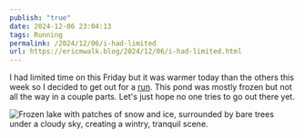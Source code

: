 ```yaml
---
publish: "true"
date: 2024-12-06 23:04:13
tags: Running
permalink: /2024/12/06/i-had-limited
url: https://ericmwalk.blog/2024/12/06/i-had-limited.html
---
```


I had limited time on this Friday but it was warmer today than the others this week so I decided to get out for a [run](https://www.strava.com/activities/13061200132). This pond was mostly frozen but not all the way in a couple parts. Let's just hope no one tries to go out there yet.

![Frozen lake with patches of snow and ice, surrounded by bare trees under a cloudy sky, creating a wintry, tranquil scene.](https://ericmwalk.blog/uploads/2024/img-1150.jpeg)